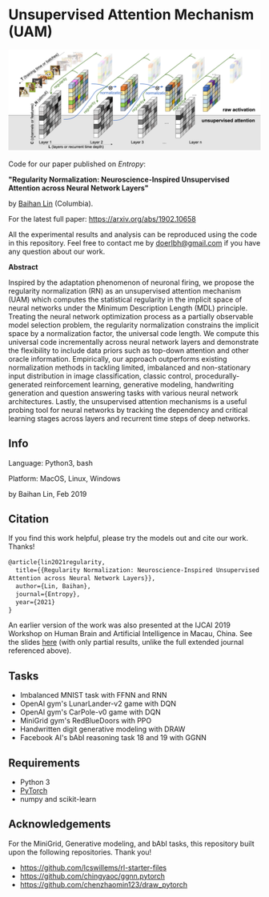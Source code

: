 # Unsupervised Attention Mechanism (UAM)


![Unsupervised Attention Mechanism](./img/unsuper_attention.png "Unsupervised Attention Mechanism")

 

Code for our paper published on *Entropy*: 

**"Regularity Normalization: Neuroscience-Inspired Unsupervised Attention across Neural Network Layers"** 

by [Baihan Lin](http://www.columbia.edu/~bl2681/) (Columbia). 



For the latest full paper: https://arxiv.org/abs/1902.10658

All the experimental results and analysis can be reproduced using the code in this repository. Feel free to contact me by doerlbh@gmail.com if you have any question about our work.



**Abstract**

Inspired by the adaptation phenomenon of neuronal firing, we propose the regularity normalization (RN) as an unsupervised attention mechanism (UAM) which computes the statistical regularity in the implicit space of neural networks under the Minimum Description Length (MDL) principle. Treating the neural network optimization process as a partially observable model selection problem, the regularity normalization constrains the implicit space by a normalization factor, the universal code length. We compute this universal code incrementally across neural network layers and demonstrate the flexibility to include data priors such as top-down attention and other oracle information. Empirically, our approach outperforms existing normalization methods in tackling limited, imbalanced and non-stationary input distribution in image classification, classic control, procedurally-generated reinforcement learning, generative modeling, handwriting generation and question answering tasks with various neural network architectures. Lastly, the unsupervised attention mechanisms is a useful probing tool for neural networks by tracking the dependency and critical learning stages across layers and recurrent time steps of deep networks.



## Info

Language: Python3, bash

Platform: MacOS, Linux, Windows

by Baihan Lin, Feb 2019




## Citation

If you find this work helpful, please try the models out and cite our work. Thanks!

    @article{lin2021regularity,
      title={{Regularity Normalization: Neuroscience-Inspired Unsupervised Attention across Neural Network Layers}},
      author={Lin, Baihan},
      journal={Entropy},
      year={2021}
    }

  



An earlier version of the work was also presented at the IJCAI 2019 Workshop on Human Brain and Artificial Intelligence in Macau, China. See the slides [here](https://www.baihan.nyc/pdfs/IJCAI_RN_slides.pdf) (with only partial results, unlike the full extended journal referenced above).




## Tasks

* Imbalanced MNIST task with FFNN and RNN
* OpenAI gym's LunarLander-v2 game with DQN
* OpenAI gym's CarPole-v0 game with DQN
* MiniGrid gym's RedBlueDoors with PPO
* Handwritten digit generative modeling with DRAW
* Facebook AI's bAbI reasoning task 18 and 19 with GGNN





## Requirements

* Python 3
* [PyTorch](http://pytorch.org/)
* numpy and scikit-learn



## Acknowledgements

For the MiniGrid, Generative modeling, and bAbI tasks, this repository built upon the following repositories.   Thank you!

- https://github.com/lcswillems/rl-starter-files
- https://github.com/chingyaoc/ggnn.pytorch
- https://github.com/chenzhaomin123/draw_pytorch

